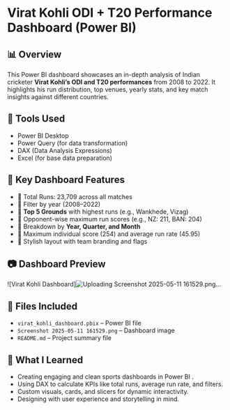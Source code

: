 # Virat Kohli ODI + T20 Performance Dashboard (Power BI)

## 📊 Overview
This Power BI dashboard showcases an in-depth analysis of Indian cricketer **Virat Kohli’s ODI and T20 performances** from 2008 to 2022. It highlights his run distribution, top venues, yearly stats, and key match insights against different countries.

## 🔧 Tools Used
- Power BI Desktop
- Power Query (for data transformation)
- DAX (Data Analysis Expressions)
- Excel (for base data preparation)

## 📌 Key Dashboard Features
- 🔹 Total Runs: 23,709 across all matches  
- 🔹 Filter by year (2008–2022)  
- 🔹 **Top 5 Grounds** with highest runs (e.g., Wankhede, Vizag)  
- 🔹 Opponent-wise maximum run scores (e.g., NZ: 211, BAN: 204)  
- 🔹 Breakdown by **Year, Quarter, and Month**  
- 🔹 Maximum individual score (254) and average run rate (45.95)  
- 🔹 Stylish layout with team branding and flags

## 📷 Dashboard Preview
![Virat Kohli Dashboard]![Uploading Screenshot 2025-05-11 161529.png…]()


## 📂 Files Included
- `virat_kohli_dashboard.pbix` – Power BI file  
- `Screenshot 2025-05-11 161529.png` – Dashboard image  
- `README.md` – Project summary file  

## 🧠 What I Learned
- Creating engaging and clean sports dashboards in Power BI . 
- Using DAX to calculate KPIs like total runs, average run rate, and filters.  
- Custom visuals, cards, and slicers for dynamic interactivity.  
- Designing with user experience and storytelling in mind.

